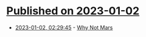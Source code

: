 # [Published on 2023-01-02](index.md)

* [2023-01-02, 02:29:45](https://news.ycombinator.com/item?id=34213549) - [Why Not Mars](https://idlewords.com/2023/1/why_not_mars.htm)

